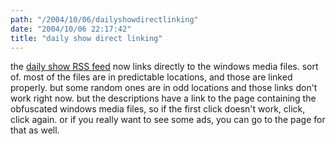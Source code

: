 ```yaml
---
path: "/2004/10/06/dailyshowdirectlinking" 
date: "2004/10/06 22:17:42" 
title: "daily show direct linking" 
---
```

<p>the <a href="http://weblog.randomchaos.com/dailyshow.php">daily show RSS feed</a> now links directly to the windows media files. sort of. most of the files are in predictable locations, and those are linked properly. but some random ones are in odd locations and those links don't work right now. but the descriptions have a link to the page containing the obfuscated windows media files, so if the first click doesn't work, click, click again. or if you really want to see some ads, you can go to the page for that as well.</p>